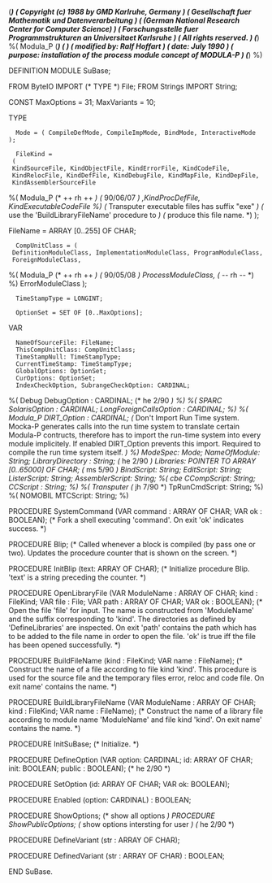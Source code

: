 (******************************************************************************)
(* Copyright (c) 1988 by GMD Karlruhe, Germany				      *)
(* Gesellschaft fuer Mathematik und Datenverarbeitung			      *)
(* (German National Research Center for Computer Science)		      *)
(* Forschungsstelle fuer Programmstrukturen an Universitaet Karlsruhe	      *)
(* All rights reserved.							      *)
(******************************************************************************)
%( Modula_P
(******************************************************************************)
(*                                                                            *)
(* modified by:     Ralf Hoffart                                              *)
(* date:            July 1990                                                 *)
(* purpose:         installation of the process module concept of MODULA-P    *)
(******************************************************************************)
%)

DEFINITION MODULE SuBase;

   FROM ByteIO IMPORT
	(* TYPE *) File;
   FROM Strings IMPORT
      String;


   CONST
      MaxOptions  = 31;
      MaxVariants = 10;


   TYPE

      Mode = ( CompileDefMode, CompileImpMode, BindMode, InteractiveMode );

      FileKind =
	 (
	 KindSourceFile, KindObjectFile, KindErrorFile, KindCodeFile,
	 KindRelocFile, KindDefFile, KindDebugFile, KindMapFile, KindDepFile,
	 KindAssemblerSourceFile
%( Modula_P
(* ++ rh ++ *)  (* 90/06/07 *)
         ,KindProcDefFile,
         KindExecutableCodeFile 
%)
             (* Transputer  executable files has suffix "exe" *)
             (* use the 'BuildLibraryFileName' procedure to *)
             (* produce this file name.                     *)
      );

   FileName = ARRAY [0..255] OF CHAR;
 
      CompUnitClass = (
	 DefinitionModuleClass, ImplementationModuleClass, ProgramModuleClass,
	 ForeignModuleClass,
%( Modula_P
(* ++ rh ++ *)  (* 90/05/08 *)
         ProcessModuleClass,
(* -- rh -- *)
%)
	 ErrorModuleClass );

      TimeStampType = LONGINT;

      OptionSet = SET OF [0..MaxOptions];


   VAR

      NameOfSourceFile: FileName;
      ThisCompUnitClass: CompUnitClass;
      TimeStampNull: TimeStampType;
      CurrentTimeStamp: TimeStampType;
      GlobalOptions: OptionSet;
      CurOptions: OptionSet;
      IndexCheckOption, SubrangeCheckOption: CARDINAL;
%( Debug
      DebugOption : CARDINAL;  (* he 2/90 *)
%)
%( SPARC
      SolarisOption : CARDINAL;
      LongForeignCallsOption : CARDINAL;
%)
%( Modula_P
      DIRT_Option : CARDINAL;
      (* Don't Import Run Time system.  Mocka-P generates calls into the run
	 time system to translate certain Modula-P contructs, therefore has to
	 import the run-time system into every module implicitely.  If enabled
	 DIRT_Option prevents this import.  Required to compile the run time
	 system itself.
       *)
%)
      ModeSpec: Mode;
      NameOfModule: String;
      LibraryDirectory : String;  (* he 2/90 *)
      Libraries: POINTER TO ARRAY [0..65000] OF CHAR; (* ms 5/90 *)
      BindScript: String;
      EditScript: String;
      ListerScript: String;
      AssemblerScript: String;
%( cbe
      CCompScript: String;
      CCScript   : String;
%)
%( Transputer                  (* jh 7/90 *)
      TpRunCmdScript: String;
%)
%( NOMOBIL
      MTCScript: String;
%)

   PROCEDURE SystemCommand
      (VAR command : ARRAY OF CHAR;
       VAR ok : BOOLEAN);
   (* Fork a shell executing 'command'.
      On exit 'ok' indicates success.  *)

   PROCEDURE Blip;
   (* Called whenever a block is compiled (by pass one or two).
      Updates the procedure counter that is shown on the screen.  *)

   PROCEDURE InitBlip (text: ARRAY OF CHAR);
   (* Initialize procedure Blip. 'text' is a string preceding the counter. *)

   PROCEDURE OpenLibraryFile
	(VAR ModuleName : ARRAY OF CHAR;
	     kind       : FileKind;
	 VAR file       : File;
	 VAR path       : ARRAY OF CHAR;
	 VAR ok         : BOOLEAN);
   (* Open the file 'file' for input.
      The name is constructed from 'ModuleName' and the suffix corresponding
      to 'kind'. The directories as defined by 'DefineLibraries' are
      inspected. On exit 'path' contains the path which has to be added
      to the file name in order to open the file.
      'ok' is true iff the file has been opened successfully.  *)

   PROCEDURE BuildFileName
      (kind : FileKind; VAR name : FileName);
   (* Construct the name of a file according to file kind 'kind'.
      This procedure is used for the source file and the temporary files
      error, reloc and code file.
      On exit name' contains the name.  *)

   PROCEDURE BuildLibraryFileName
      (VAR ModuleName : ARRAY OF CHAR; kind : FileKind; VAR name : FileName);
   (* Construct the name of a library file according to
      module name 'ModuleName' and file kind 'kind'.
      On exit name' contains the name.  *)

   PROCEDURE InitSuBase;
   (* Initialize.  *)

   PROCEDURE DefineOption
      (VAR option: CARDINAL; id: ARRAY OF CHAR; init: BOOLEAN; public : BOOLEAN); 
   (* he 2/90 *)
 
   PROCEDURE SetOption
      (id: ARRAY OF CHAR; VAR ok: BOOLEAN);

   PROCEDURE Enabled
      (option: CARDINAL) : BOOLEAN;

   PROCEDURE ShowOptions;          (* show all options *)
   PROCEDURE ShowPublicOptions;    (* show options intersting for user *)
                                   (* he 2/90 *)

   PROCEDURE DefineVariant
      (str : ARRAY OF CHAR);

   PROCEDURE DefinedVariant
      (str : ARRAY OF CHAR) : BOOLEAN;

END SuBase.
